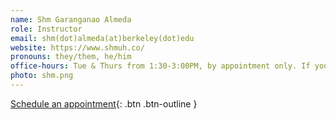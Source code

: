 ```yaml
---
name: Shm Garanganao Almeda
role: Instructor
email: shm(dot)almeda(at)berkeley(dot)edu
website: https://www.shmuh.co/
pronouns: they/them, he/him
office-hours: Tue & Thurs from 1:30-3:00PM, by appointment only. If you need more than 15 minutes, you can grab (at most 2) concurrent appointment slots.
photo: shm.png
---
```


[Schedule an appointment](https://calendar.google.com/calendar/u/0/selfsched?sstoken=UVBENUg5bDBWTXlOfGRlZmF1bHR8MmM1Y2M3MWUxMjE1MjEwNjMyNDZlM2E3OWM2OWJkYTI){: .btn .btn-outline }
